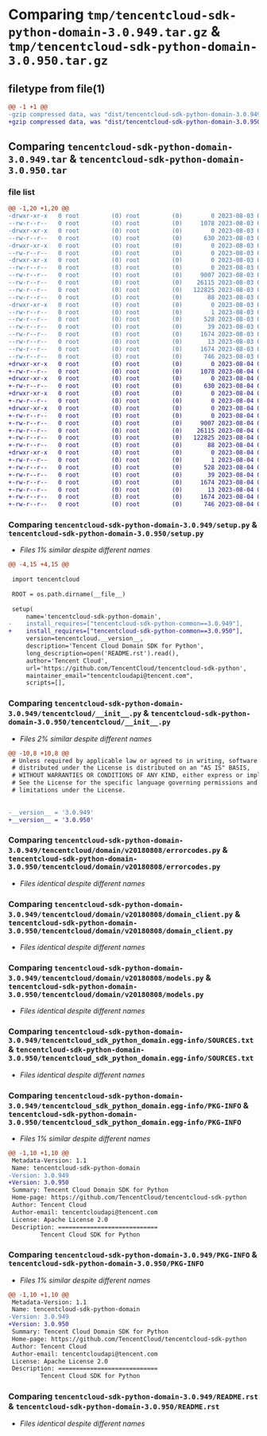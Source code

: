 # Comparing `tmp/tencentcloud-sdk-python-domain-3.0.949.tar.gz` & `tmp/tencentcloud-sdk-python-domain-3.0.950.tar.gz`

## filetype from file(1)

```diff
@@ -1 +1 @@
-gzip compressed data, was "dist/tencentcloud-sdk-python-domain-3.0.949.tar", last modified: Thu Aug  3 00:25:03 2023, max compression
+gzip compressed data, was "dist/tencentcloud-sdk-python-domain-3.0.950.tar", last modified: Fri Aug  4 00:25:38 2023, max compression
```

## Comparing `tencentcloud-sdk-python-domain-3.0.949.tar` & `tencentcloud-sdk-python-domain-3.0.950.tar`

### file list

```diff
@@ -1,20 +1,20 @@
-drwxr-xr-x   0 root         (0) root         (0)        0 2023-08-03 00:25:03.000000 tencentcloud-sdk-python-domain-3.0.949/
--rw-r--r--   0 root         (0) root         (0)     1078 2023-08-03 00:25:03.000000 tencentcloud-sdk-python-domain-3.0.949/setup.py
-drwxr-xr-x   0 root         (0) root         (0)        0 2023-08-03 00:25:03.000000 tencentcloud-sdk-python-domain-3.0.949/tencentcloud/
--rw-r--r--   0 root         (0) root         (0)      630 2023-08-03 00:25:03.000000 tencentcloud-sdk-python-domain-3.0.949/tencentcloud/__init__.py
-drwxr-xr-x   0 root         (0) root         (0)        0 2023-08-03 00:25:03.000000 tencentcloud-sdk-python-domain-3.0.949/tencentcloud/domain/
--rw-r--r--   0 root         (0) root         (0)        0 2023-08-03 00:25:03.000000 tencentcloud-sdk-python-domain-3.0.949/tencentcloud/domain/__init__.py
-drwxr-xr-x   0 root         (0) root         (0)        0 2023-08-03 00:25:03.000000 tencentcloud-sdk-python-domain-3.0.949/tencentcloud/domain/v20180808/
--rw-r--r--   0 root         (0) root         (0)        0 2023-08-03 00:25:03.000000 tencentcloud-sdk-python-domain-3.0.949/tencentcloud/domain/v20180808/__init__.py
--rw-r--r--   0 root         (0) root         (0)     9007 2023-08-03 00:25:03.000000 tencentcloud-sdk-python-domain-3.0.949/tencentcloud/domain/v20180808/errorcodes.py
--rw-r--r--   0 root         (0) root         (0)    26115 2023-08-03 00:25:03.000000 tencentcloud-sdk-python-domain-3.0.949/tencentcloud/domain/v20180808/domain_client.py
--rw-r--r--   0 root         (0) root         (0)   122825 2023-08-03 00:25:03.000000 tencentcloud-sdk-python-domain-3.0.949/tencentcloud/domain/v20180808/models.py
--rw-r--r--   0 root         (0) root         (0)       88 2023-08-03 00:25:03.000000 tencentcloud-sdk-python-domain-3.0.949/setup.cfg
-drwxr-xr-x   0 root         (0) root         (0)        0 2023-08-03 00:25:03.000000 tencentcloud-sdk-python-domain-3.0.949/tencentcloud_sdk_python_domain.egg-info/
--rw-r--r--   0 root         (0) root         (0)        1 2023-08-03 00:25:03.000000 tencentcloud-sdk-python-domain-3.0.949/tencentcloud_sdk_python_domain.egg-info/dependency_links.txt
--rw-r--r--   0 root         (0) root         (0)      528 2023-08-03 00:25:03.000000 tencentcloud-sdk-python-domain-3.0.949/tencentcloud_sdk_python_domain.egg-info/SOURCES.txt
--rw-r--r--   0 root         (0) root         (0)       39 2023-08-03 00:25:03.000000 tencentcloud-sdk-python-domain-3.0.949/tencentcloud_sdk_python_domain.egg-info/requires.txt
--rw-r--r--   0 root         (0) root         (0)     1674 2023-08-03 00:25:03.000000 tencentcloud-sdk-python-domain-3.0.949/tencentcloud_sdk_python_domain.egg-info/PKG-INFO
--rw-r--r--   0 root         (0) root         (0)       13 2023-08-03 00:25:03.000000 tencentcloud-sdk-python-domain-3.0.949/tencentcloud_sdk_python_domain.egg-info/top_level.txt
--rw-r--r--   0 root         (0) root         (0)     1674 2023-08-03 00:25:03.000000 tencentcloud-sdk-python-domain-3.0.949/PKG-INFO
--rw-r--r--   0 root         (0) root         (0)      746 2023-08-03 00:25:03.000000 tencentcloud-sdk-python-domain-3.0.949/README.rst
+drwxr-xr-x   0 root         (0) root         (0)        0 2023-08-04 00:25:38.000000 tencentcloud-sdk-python-domain-3.0.950/
+-rw-r--r--   0 root         (0) root         (0)     1078 2023-08-04 00:25:38.000000 tencentcloud-sdk-python-domain-3.0.950/setup.py
+drwxr-xr-x   0 root         (0) root         (0)        0 2023-08-04 00:25:38.000000 tencentcloud-sdk-python-domain-3.0.950/tencentcloud/
+-rw-r--r--   0 root         (0) root         (0)      630 2023-08-04 00:25:38.000000 tencentcloud-sdk-python-domain-3.0.950/tencentcloud/__init__.py
+drwxr-xr-x   0 root         (0) root         (0)        0 2023-08-04 00:25:38.000000 tencentcloud-sdk-python-domain-3.0.950/tencentcloud/domain/
+-rw-r--r--   0 root         (0) root         (0)        0 2023-08-04 00:25:38.000000 tencentcloud-sdk-python-domain-3.0.950/tencentcloud/domain/__init__.py
+drwxr-xr-x   0 root         (0) root         (0)        0 2023-08-04 00:25:38.000000 tencentcloud-sdk-python-domain-3.0.950/tencentcloud/domain/v20180808/
+-rw-r--r--   0 root         (0) root         (0)        0 2023-08-04 00:25:38.000000 tencentcloud-sdk-python-domain-3.0.950/tencentcloud/domain/v20180808/__init__.py
+-rw-r--r--   0 root         (0) root         (0)     9007 2023-08-04 00:25:38.000000 tencentcloud-sdk-python-domain-3.0.950/tencentcloud/domain/v20180808/errorcodes.py
+-rw-r--r--   0 root         (0) root         (0)    26115 2023-08-04 00:25:38.000000 tencentcloud-sdk-python-domain-3.0.950/tencentcloud/domain/v20180808/domain_client.py
+-rw-r--r--   0 root         (0) root         (0)   122825 2023-08-04 00:25:38.000000 tencentcloud-sdk-python-domain-3.0.950/tencentcloud/domain/v20180808/models.py
+-rw-r--r--   0 root         (0) root         (0)       88 2023-08-04 00:25:38.000000 tencentcloud-sdk-python-domain-3.0.950/setup.cfg
+drwxr-xr-x   0 root         (0) root         (0)        0 2023-08-04 00:25:38.000000 tencentcloud-sdk-python-domain-3.0.950/tencentcloud_sdk_python_domain.egg-info/
+-rw-r--r--   0 root         (0) root         (0)        1 2023-08-04 00:25:38.000000 tencentcloud-sdk-python-domain-3.0.950/tencentcloud_sdk_python_domain.egg-info/dependency_links.txt
+-rw-r--r--   0 root         (0) root         (0)      528 2023-08-04 00:25:38.000000 tencentcloud-sdk-python-domain-3.0.950/tencentcloud_sdk_python_domain.egg-info/SOURCES.txt
+-rw-r--r--   0 root         (0) root         (0)       39 2023-08-04 00:25:38.000000 tencentcloud-sdk-python-domain-3.0.950/tencentcloud_sdk_python_domain.egg-info/requires.txt
+-rw-r--r--   0 root         (0) root         (0)     1674 2023-08-04 00:25:38.000000 tencentcloud-sdk-python-domain-3.0.950/tencentcloud_sdk_python_domain.egg-info/PKG-INFO
+-rw-r--r--   0 root         (0) root         (0)       13 2023-08-04 00:25:38.000000 tencentcloud-sdk-python-domain-3.0.950/tencentcloud_sdk_python_domain.egg-info/top_level.txt
+-rw-r--r--   0 root         (0) root         (0)     1674 2023-08-04 00:25:38.000000 tencentcloud-sdk-python-domain-3.0.950/PKG-INFO
+-rw-r--r--   0 root         (0) root         (0)      746 2023-08-04 00:25:38.000000 tencentcloud-sdk-python-domain-3.0.950/README.rst
```

### Comparing `tencentcloud-sdk-python-domain-3.0.949/setup.py` & `tencentcloud-sdk-python-domain-3.0.950/setup.py`

 * *Files 1% similar despite different names*

```diff
@@ -4,15 +4,15 @@
 
 import tencentcloud
 
 ROOT = os.path.dirname(__file__)
 
 setup(
     name='tencentcloud-sdk-python-domain',
-    install_requires=["tencentcloud-sdk-python-common==3.0.949"],
+    install_requires=["tencentcloud-sdk-python-common==3.0.950"],
     version=tencentcloud.__version__,
     description='Tencent Cloud Domain SDK for Python',
     long_description=open('README.rst').read(),
     author='Tencent Cloud',
     url='https://github.com/TencentCloud/tencentcloud-sdk-python',
     maintainer_email="tencentcloudapi@tencent.com",
     scripts=[],
```

### Comparing `tencentcloud-sdk-python-domain-3.0.949/tencentcloud/__init__.py` & `tencentcloud-sdk-python-domain-3.0.950/tencentcloud/__init__.py`

 * *Files 2% similar despite different names*

```diff
@@ -10,8 +10,8 @@
 # Unless required by applicable law or agreed to in writing, software
 # distributed under the License is distributed on an "AS IS" BASIS,
 # WITHOUT WARRANTIES OR CONDITIONS OF ANY KIND, either express or implied.
 # See the License for the specific language governing permissions and
 # limitations under the License.
 
 
-__version__ = '3.0.949'
+__version__ = '3.0.950'
```

### Comparing `tencentcloud-sdk-python-domain-3.0.949/tencentcloud/domain/v20180808/errorcodes.py` & `tencentcloud-sdk-python-domain-3.0.950/tencentcloud/domain/v20180808/errorcodes.py`

 * *Files identical despite different names*

### Comparing `tencentcloud-sdk-python-domain-3.0.949/tencentcloud/domain/v20180808/domain_client.py` & `tencentcloud-sdk-python-domain-3.0.950/tencentcloud/domain/v20180808/domain_client.py`

 * *Files identical despite different names*

### Comparing `tencentcloud-sdk-python-domain-3.0.949/tencentcloud/domain/v20180808/models.py` & `tencentcloud-sdk-python-domain-3.0.950/tencentcloud/domain/v20180808/models.py`

 * *Files identical despite different names*

### Comparing `tencentcloud-sdk-python-domain-3.0.949/tencentcloud_sdk_python_domain.egg-info/SOURCES.txt` & `tencentcloud-sdk-python-domain-3.0.950/tencentcloud_sdk_python_domain.egg-info/SOURCES.txt`

 * *Files identical despite different names*

### Comparing `tencentcloud-sdk-python-domain-3.0.949/tencentcloud_sdk_python_domain.egg-info/PKG-INFO` & `tencentcloud-sdk-python-domain-3.0.950/tencentcloud_sdk_python_domain.egg-info/PKG-INFO`

 * *Files 1% similar despite different names*

```diff
@@ -1,10 +1,10 @@
 Metadata-Version: 1.1
 Name: tencentcloud-sdk-python-domain
-Version: 3.0.949
+Version: 3.0.950
 Summary: Tencent Cloud Domain SDK for Python
 Home-page: https://github.com/TencentCloud/tencentcloud-sdk-python
 Author: Tencent Cloud
 Author-email: tencentcloudapi@tencent.com
 License: Apache License 2.0
 Description: ============================
         Tencent Cloud SDK for Python
```

### Comparing `tencentcloud-sdk-python-domain-3.0.949/PKG-INFO` & `tencentcloud-sdk-python-domain-3.0.950/PKG-INFO`

 * *Files 1% similar despite different names*

```diff
@@ -1,10 +1,10 @@
 Metadata-Version: 1.1
 Name: tencentcloud-sdk-python-domain
-Version: 3.0.949
+Version: 3.0.950
 Summary: Tencent Cloud Domain SDK for Python
 Home-page: https://github.com/TencentCloud/tencentcloud-sdk-python
 Author: Tencent Cloud
 Author-email: tencentcloudapi@tencent.com
 License: Apache License 2.0
 Description: ============================
         Tencent Cloud SDK for Python
```

### Comparing `tencentcloud-sdk-python-domain-3.0.949/README.rst` & `tencentcloud-sdk-python-domain-3.0.950/README.rst`

 * *Files identical despite different names*

